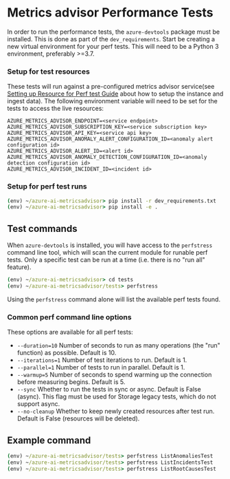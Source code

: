 # Metrics advisor Performance Tests

In order to run the performance tests, the `azure-devtools` package must be installed. This is done as part of the `dev_requirements`.
Start be creating a new virtual environment for your perf tests. This will need to be a Python 3 environment, preferably >=3.7.

### Setup for test resources

These tests will run against a pre-configured metrics advisor service(see [Setting up Resource for Perf test Guide](https://microsoft.sharepoint.com/teams/AzureDeveloperExperience/_layouts/15/Doc.aspx?sourcedoc={b489fb65-ef3e-410c-a69e-c23fccf5fcca}&action=edit&wd=target%28Untitled%20Section.one%7C93e23c77-5539-4c7a-9059-efa745a43f58%2FSetting%20up%20Resource%20for%20Perf%20test%20Guide%7C395ad307-9fd1-4971-bcd5-6d336dde77cd%2F%29&wdorigin=703) about how to setup the instance and ingest data). The following environment variable will need to be set for the tests to access the live resources:
```
AZURE_METRICS_ADVISOR_ENDPOINT=<service endpoint>
AZURE_METRICS_ADVISOR_SUBSCRIPTION_KEY=<service subscription key>
AZURE_METRICS_ADVISOR_API_KEY=<service api key>
AZURE_METRICS_ADVISOR_ANOMALY_ALERT_CONFIGURATION_ID=<anomaly alert configuration id>
AZURE_METRICS_ADVISOR_ALERT_ID=<alert id>
AZURE_METRICS_ADVISOR_ANOMALY_DETECTION_CONFIGURATION_ID=<anomaly detection configuration id>
AZURE_METRICS_ADVISOR_INCIDENT_ID=<incident id>
```

### Setup for perf test runs

```cmd
(env) ~/azure-ai-metricsadvisor> pip install -r dev_requirements.txt
(env) ~/azure-ai-metricsadvisor> pip install -e .
```

## Test commands

When `azure-devtools` is installed, you will have access to the `perfstress` command line tool, which will scan the current module for runable perf tests. Only a specific test can be run at a time (i.e. there is no "run all" feature).

```cmd
(env) ~/azure-ai-metricsadvisor> cd tests
(env) ~/azure-ai-metricsadvisor/tests> perfstress
```
Using the `perfstress` command alone will list the available perf tests found. 

### Common perf command line options
These options are available for all perf tests:
- `--duration=10` Number of seconds to run as many operations (the "run" function) as possible. Default is 10.
- `--iterations=1` Number of test iterations to run. Default is 1.
- `--parallel=1` Number of tests to run in parallel. Default is 1.
- `--warmup=5` Number of seconds to spend warming up the connection before measuring begins. Default is 5.
- `--sync` Whether to run the tests in sync or async. Default is False (async). This flag must be used for Storage legacy tests, which do not support async.
- `--no-cleanup` Whether to keep newly created resources after test run. Default is False (resources will be deleted).

## Example command
```cmd
(env) ~/azure-ai-metricsadvisor/tests> perfstress ListAnomaliesTest
(env) ~/azure-ai-metricsadvisor/tests> perfstress ListIncidentsTest
(env) ~/azure-ai-metricsadvisor/tests> perfstress ListRootCausesTest
```

